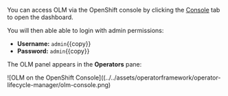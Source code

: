 You can access OLM via the OpenShift console by clicking the [Console](https://console-openshift-console-[[HOST_SUBDOMAIN]]-443-[[KATACODA_HOST]].environments.katacoda.com) tab to open the dashboard.

You will then able able to login with admin permissions:

* **Username:** ``admin``{{copy}}
* **Password:** ``admin``{{copy}}

The OLM panel appears in the **Operators** pane:

![OLM on the OpenShift Console]((../../assets/operatorframework/operator-lifecycle-manager/olm-console.png)